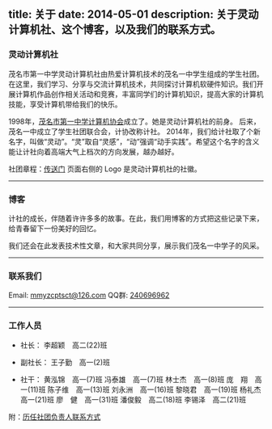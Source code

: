 title: 关于
date: 2014-05-01
description: 关于灵动计算机社、这个博客，以及我们的联系方式。
---

### 灵动计算机社

茂名市第一中学灵动计算机社由热爱计算机技术的茂名一中学生组成的学生社团。在这里，我们学习、分享与交流计算机技术，共同探讨计算机软硬件知识。我们开展计算机作品创作相关活动和竞赛，丰富同学们的计算机知识，提高大家的计算机技能，享受计算机带给我们的快乐。

1998年，[茂名市第一中学计算机协会](http://mmyzjixie.blog.163.com/)成立了。她是灵动计算机社的前身。
后来，茂名一中成立了学生社团联合会，计协改称计社。
2014年，我们给计社取了个新名字，叫做“灵动”。“灵”取自“灵感”，“动”强调“动手实践”。希望这个名字的含义能让计社向着高端大气上档次的方向发展，越办越好。

社团章程：[传送门](/articles)
页面右侧的 Logo 是灵动计算机社的社徽。

-----

### 博客

计社的成长，伴随着许许多多的故事。在此，我们用博客的方式把这些记录下来，给青春留下一份美好的回忆。

我们还会在此发表技术性文章，和大家共同分享，展示我们茂名一中学子的风采。

-----

### 联系我们

Email: <mmyzcptsct@126.com>
QQ群: [240696962](http://shang.qq.com/wpa/qunwpa?idkey=e365083a81eab47f1c53bfb6841ba8f926bad68e84b154c3252e42df5be72486)

-----

### 工作人员

* 社长：
李超颖　高二(22)班

* 副社长：
王子勤　高一(2)班

* 社干：
黄泓锦　高一(7)班
冯泰雄　高一(7)班
林士杰　高一(8)班
庞　翔　高一(11)班
陈子维　高一(13)班
刘永洲　高一(16)班
黎晓君　高一(19)班
杨礼杰　高一(21)班
廖　健　高一(31)班
潘俊毅　高二(18)班
李锡泽　高二(21)班

附：[历任社团负责人联系方式](/workers)